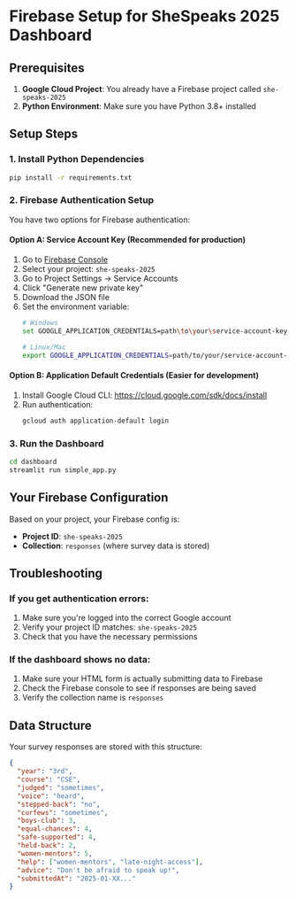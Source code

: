 # Firebase Setup for SheSpeaks 2025 Dashboard

## Prerequisites

1. **Google Cloud Project**: You already have a Firebase project called `she-speaks-2025`
2. **Python Environment**: Make sure you have Python 3.8+ installed

## Setup Steps

### 1. Install Python Dependencies

```bash
pip install -r requirements.txt
```

### 2. Firebase Authentication Setup

You have two options for Firebase authentication:

#### Option A: Service Account Key (Recommended for production)

1. Go to [Firebase Console](https://console.firebase.google.com/)
2. Select your project: `she-speaks-2025`
3. Go to Project Settings → Service Accounts
4. Click "Generate new private key"
5. Download the JSON file
6. Set the environment variable:
   ```bash
   # Windows
   set GOOGLE_APPLICATION_CREDENTIALS=path\to\your\service-account-key.json
   
   # Linux/Mac
   export GOOGLE_APPLICATION_CREDENTIALS=path/to/your/service-account-key.json
   ```

#### Option B: Application Default Credentials (Easier for development)

1. Install Google Cloud CLI: https://cloud.google.com/sdk/docs/install
2. Run authentication:
   ```bash
   gcloud auth application-default login
   ```

### 3. Run the Dashboard

```bash
cd dashboard
streamlit run simple_app.py
```

## Your Firebase Configuration

Based on your project, your Firebase config is:
- **Project ID**: `she-speaks-2025`
- **Collection**: `responses` (where survey data is stored)

## Troubleshooting

### If you get authentication errors:
1. Make sure you're logged into the correct Google account
2. Verify your project ID matches: `she-speaks-2025`
3. Check that you have the necessary permissions

### If the dashboard shows no data:
1. Make sure your HTML form is actually submitting data to Firebase
2. Check the Firebase console to see if responses are being saved
3. Verify the collection name is `responses`

## Data Structure

Your survey responses are stored with this structure:
```json
{
  "year": "3rd",
  "course": "CSE", 
  "judged": "sometimes",
  "voice": "heard",
  "stepped-back": "no",
  "curfews": "sometimes",
  "boys-club": 3,
  "equal-chances": 4,
  "safe-supported": 4,
  "held-back": 2,
  "women-mentors": 5,
  "help": ["women-mentors", "late-night-access"],
  "advice": "Don't be afraid to speak up!",
  "submittedAt": "2025-01-XX..."
}
```
